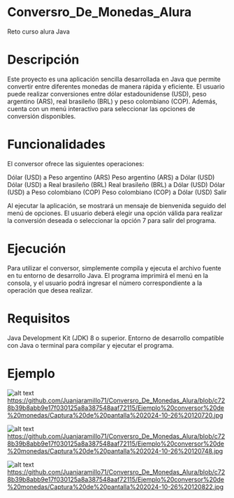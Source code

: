 # Conversro_De_Monedas_Alura
Reto curso alura Java

# Descripción
Este proyecto es una aplicación sencilla desarrollada en Java que permite convertir entre diferentes monedas de manera rápida y eficiente. El usuario puede realizar conversiones entre dólar estadounidense (USD), peso argentino (ARS), real brasileño (BRL) y peso colombiano (COP). Además, cuenta con un menú interactivo para seleccionar las opciones de conversión disponibles.

# Funcionalidades
El conversor ofrece las siguientes operaciones:

Dólar (USD) a Peso argentino (ARS)
Peso argentino (ARS) a Dólar (USD)
Dólar (USD) a Real brasileño (BRL)
Real brasileño (BRL) a Dólar (USD)
Dólar (USD) a Peso colombiano (COP)
Peso colombiano (COP) a Dólar (USD)
Salir

Al ejecutar la aplicación, se mostrará un mensaje de bienvenida seguido del menú de opciones. El usuario deberá elegir una opción válida para realizar la conversión deseada o seleccionar la opción 7 para salir del programa.

# Ejecución

Para utilizar el conversor, simplemente compila y ejecuta el archivo fuente en tu entorno de desarrollo Java. El programa imprimirá el menú en la consola, y el usuario podrá ingresar el número correspondiente a la operación que desea realizar.

# Requisitos

Java Development Kit (JDK) 8 o superior.
Entorno de desarrollo compatible con Java o terminal para compilar y ejecutar el programa.

# Ejemplo

![alt text](image-url) https://github.com/Juanjaramillo71/Conversro_De_Monedas_Alura/blob/c728b39b8abb9e17f030125a8a387548aaf72115/Ejemplo%20conversor%20de%20monedas/Captura%20de%20pantalla%202024-10-26%20120720.jpg

![alt text](image-url) https://github.com/Juanjaramillo71/Conversro_De_Monedas_Alura/blob/c728b39b8abb9e17f030125a8a387548aaf72115/Ejemplo%20conversor%20de%20monedas/Captura%20de%20pantalla%202024-10-26%20120748.jpg

![alt text](image-url) https://github.com/Juanjaramillo71/Conversro_De_Monedas_Alura/blob/c728b39b8abb9e17f030125a8a387548aaf72115/Ejemplo%20conversor%20de%20monedas/Captura%20de%20pantalla%202024-10-26%20120822.jpg

